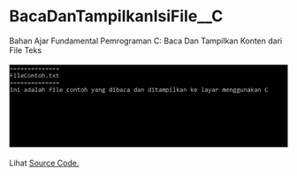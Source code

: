 # BacaDanTampilkanIsiFile__C
Bahan Ajar Fundamental Pemrograman C: Baca Dan Tampilkan Konten dari File Teks<br><br>
<img src="https://github.com/RizkyKhapidsyah/BacaDanTampilkanIsiFile__C/blob/master/results/Capture.PNG"><br><br>
Lihat <a href="https://github.com/RizkyKhapidsyah/BacaDanTampilkanIsiFile__C/blob/master/Source.c">Source Code.</a>
